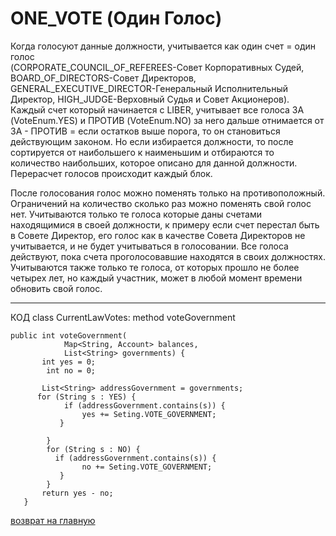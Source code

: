 # ONE_VOTE (Один Голос)

Когда голосуют данные должности, учитывается как один счет = один голос  
(CORPORATE_COUNCIL_OF_REFEREES-Совет Корпоративных Судей, 
BOARD_OF_DIRECTORS-Совет Директоров, GENERAL_EXECUTIVE_DIRECTOR-Генеральный Исполнительный Директор,
HIGH_JUDGE-Верховный Судья и Совет Акционеров). 
Каждый счет который начинается с LIBER, учитывает все голоса ЗА (VoteEnum.YES) и ПРОТИВ (VoteEnum.NO) за него 
дальше отнимается от ЗА - ПРОТИВ = если остатков выше порога, то он становиться действующим законом. Но если избирается должности, 
то после сортируется от наибольшего к наименьшим и отбираются то количество наибольших, которое описано для данной должности. 
Перерасчет голосов происходит каждый блок. 

После голосования голос можно поменять только на противоположный. 
Ограничений на количество сколько раз можно поменять свой голос нет. Учитываются только те голоса которые даны счетами 
находящимися в своей должности, к примеру если счет перестал быть в Совете Директор, его голос как в качестве 
Совета Директоров не учитывается, и не будет учитываться в голосовании. Все голоса действуют, пока счета 
проголосовавшие находятся в своих должностях. Учитываются также только те голоса, от которых прошло не более 
четырех лет, но каждый участник, может в любой момент времени обновить свой голос. 

______

КОД class CurrentLawVotes: method voteGovernment

````
public int voteGovernment(
            Map<String, Account> balances,
            List<String> governments) {
       int yes = 0;
        int no = 0;

       List<String> addressGovernment = governments;
      for (String s : YES) {
            if (addressGovernment.contains(s)) {
                yes += Seting.VOTE_GOVERNMENT;
           }

        }
        for (String s : NO) {
          if (addressGovernment.contains(s)) {
                no += Seting.VOTE_GOVERNMENT;
           }
        }
       return yes - no;
   } 

````

[возврат на главную](../readme.md)